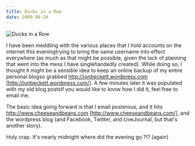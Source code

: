 ```yaml
---
title: Ducks in a Row
date: 2009-09-26
---
```


![Ducks in a Row](https://source.unsplash.com/vP3pnOoCiYE/1600x900)

I have been meddling with the various places that I hold accounts on the internet this eveningtrying to bring the same username into effect everywhere (as much as that might be possible, given the lack of planning that went into the mess I have singlehandedly created). While doing so, I thought it might be a sensible idea to keep an online backup of my entire personal blogso grabbed  http://jonbeckett.wordpress.com [http://jonbeckett.wordpress.com/]. A few minutes later it was populated with my old blog postsif you would like to know how I did it, feel free to email me.

The basic idea going forward is that I email posterous, and it hits  http://www.cheeseandbeans.com [http://www.cheeseandbeans.com/], and the wordpress blog (and Facebook, Twitter, and LiveJournal, but that's another story).

Holy crap. It's nearly midnight where did the evening go ?!? (again)